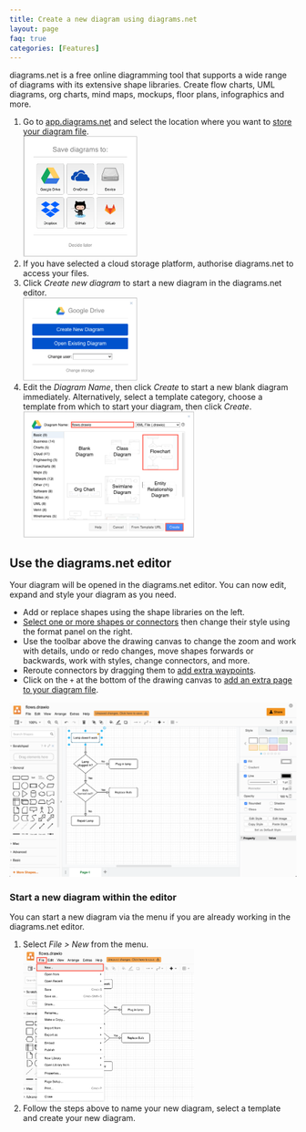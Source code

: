 ```yaml
---
title: Create a new diagram using diagrams.net
layout: page
faq: true
categories: [Features]
---
```


diagrams.net is a free online diagramming tool that supports a wide range of diagrams with its extensive shape libraries. Create flow charts, UML diagrams, org charts, mind maps, mockups, floor plans, infographics and more.

1. Go to [app.diagrams.net](https://app.diagrams.net/) and select the location where you want to [store your diagram file](/faq/doc/storage-location-select.html).
<br /><img src="/assets/img/blog/storage-locations.png" style="width=100%;max-width:200px;height:auto;" alt="Select the location where you want to save your diagram files">
2. If you have selected a cloud storage platform, authorise diagrams.net to access your files.
3. Click _Create new diagram_ to start a new diagram in the diagrams.net editor.
<br /><img src="/assets/img/blog/google-drive-dialog.png" style="width=100%;max-width:200px;height:auto;" alt="Start using diagrams.net with Google Drive">
4. Edit the _Diagram Name_, then click _Create_ to start a new blank diagram immediately. Alternatively, select a template category, choose a template from which to start your diagram, then click _Create_.
<br /><img src="/assets/img/blog/google-drive-new-diagram-dialog.png" style="width=100%;max-width:300px;height:auto;" alt="Select a template and enter a diagram name to create a new diagram in Google Drive">

## Use the diagrams.net editor

Your diagram will be opened in the diagrams.net editor. You can now edit, expand and style your diagram as you need.

* Add or replace shapes using the shape libraries on the left.
* [Select one or more shapes or connectors](/faq/doc/select-multiple-shapes.html) then change their style using the format panel on the right.
* Use the toolbar above the drawing canvas to change the zoom and work with details, undo or redo changes, move shapes forwards or backwards, work with styles, change connectors, and more.
* Reroute connectors by dragging them to [add extra waypoints](/blog/waypoints-connectors.html).
* Click on the ``+`` at the bottom of the drawing canvas to [add an extra page to your diagram file](/blog/multiple-page-diagrams.html).

<img src="/assets/img/blog/basic-flowchart-template.png" style="max-width:100%;height:auto;" alt="Start a new diagram from a template at diagrams.net">

### Start a new diagram within the editor

You can start a new diagram via the menu if you are already working in the diagrams.net editor.

1. Select _File > New_ from the menu.
<br /><img src="/assets/img/blog/file-new.png" style="width=100%;max-width:300px;height:auto;" alt="Select File > New within the diagrams.net editor to create a new diagram">
2. Follow the steps above to name your new diagram, select a template and create your new diagram.
